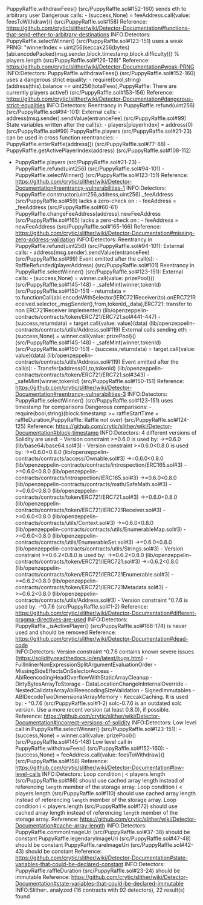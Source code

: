 PuppyRaffle.withdrawFees() (src/PuppyRaffle.sol#152-160) sends eth to arbitrary user
Dangerous calls: - (success,None) = feeAddress.call{value: feesToWithdraw}() (src/PuppyRaffle.sol#158)
Reference: https://github.com/crytic/slither/wiki/Detector-Documentation#functions-that-send-ether-to-arbitrary-destinations
INFO:Detectors:
PuppyRaffle.selectWinner() (src/PuppyRaffle.sol#123-151) uses a weak PRNG: "winnerIndex = uint256(keccak256(bytes)(abi.encodePacked(msg.sender,block.timestamp,block.difficulty))) % players.length (src/PuppyRaffle.sol#126-128)"
Reference: https://github.com/crytic/slither/wiki/Detector-Documentation#weak-PRNG
INFO:Detectors:
PuppyRaffle.withdrawFees() (src/PuppyRaffle.sol#152-160) uses a dangerous strict equality: - require(bool,string)(address(this).balance == uint256(totalFees),PuppyRaffle: There are currently players active!) (src/PuppyRaffle.sol#153-156)
Reference: https://github.com/crytic/slither/wiki/Detector-Documentation#dangerous-strict-equalities
INFO:Detectors:
Reentrancy in PuppyRaffle.refund(uint256) (src/PuppyRaffle.sol#94-101):
External calls: - address(msg.sender).sendValue(entranceFee) (src/PuppyRaffle.sol#99)
State variables written after the call(s): - players[playerIndex] = address(0) (src/PuppyRaffle.sol#99)
PuppyRaffle.players (src/PuppyRaffle.sol#21-23) can be used in cross function reentrancies: - PuppyRaffle.enterRaffle(address[]) (src/PuppyRaffle.sol#77-88) - PuppyRaffle.getActivePlayerIndex(address) (src/PuppyRaffle.sol#108-112)  
 - PuppyRaffle.players (src/PuppyRaffle.sol#21-23) - PuppyRaffle.refund(uint256) (src/PuppyRaffle.sol#94-101) - PuppyRaffle.selectWinner() (src/PuppyRaffle.sol#123-151)
Reference: https://github.com/crytic/slither/wiki/Detector-Documentation#reentrancy-vulnerabilities-1
INFO:Detectors:
PuppyRaffle.constructor(uint256,address,uint256).\_feeAddress (src/PuppyRaffle.sol#59) lacks a zero-check on : - feeAddress = \_feeAddress (src/PuppyRaffle.sol#60-61)
PuppyRaffle.changeFeeAddress(address).newFeeAddress (src/PuppyRaffle.sol#165) lacks a zero-check on : - feeAddress = newFeeAddress (src/PuppyRaffle.sol#165-166)
Reference: https://github.com/crytic/slither/wiki/Detector-Documentation#missing-zero-address-validation
INFO:Detectors:
Reentrancy in PuppyRaffle.refund(uint256) (src/PuppyRaffle.sol#94-101):
External calls: - address(msg.sender).sendValue(entranceFee) (src/PuppyRaffle.sol#99)
Event emitted after the call(s): - RaffleRefunded(playerAddress) (src/PuppyRaffle.sol#101)
Reentrancy in PuppyRaffle.selectWinner() (src/PuppyRaffle.sol#123-151):
External calls: - (success,None) = winner.call{value: prizePool}() (src/PuppyRaffle.sol#145-148) - \_safeMint(winner,tokenId) (src/PuppyRaffle.sol#150-151) - returndata = to.functionCall(abi.encodeWithSelector(IERC721Receiver(to).onERC721Received.selector,\_msgSender(),from,tokenId,\_data),ERC721: transfer to non ERC721Receiver implementer) (lib/openzeppelin-contracts/contracts/token/ERC721/ERC721.sol#441-447) - (success,returndata) = target.call{value: value}(data) (lib/openzeppelin-contracts/contracts/utils/Address.sol#119)
External calls sending eth: - (success,None) = winner.call{value: prizePool}() (src/PuppyRaffle.sol#145-148) - \_safeMint(winner,tokenId) (src/PuppyRaffle.sol#150-151) - (success,returndata) = target.call{value: value}(data) (lib/openzeppelin-contracts/contracts/utils/Address.sol#119)
Event emitted after the call(s): - Transfer(address(0),to,tokenId) (lib/openzeppelin-contracts/contracts/token/ERC721/ERC721.sol#343) - \_safeMint(winner,tokenId) (src/PuppyRaffle.sol#150-151)
Reference: https://github.com/crytic/slither/wiki/Detector-Documentation#reentrancy-vulnerabilities-3
INFO:Detectors:
PuppyRaffle.selectWinner() (src/PuppyRaffle.sol#123-151) uses timestamp for comparisons
Dangerous comparisons: - require(bool,string)(block.timestamp >= raffleStartTime + raffleDuration,PuppyRaffle: Raffle not over) (src/PuppyRaffle.sol#124-125)
Reference: https://github.com/crytic/slither/wiki/Detector-Documentation#block-timestamp
INFO:Detectors:
4 different versions of Solidity are used: - Version constraint >=0.6.0 is used by:
->=0.6.0 (lib/base64/base64.sol#3) - Version constraint >=0.6.0<0.8.0 is used by:
->=0.6.0<0.8.0 (lib/openzeppelin-contracts/contracts/access/Ownable.sol#3)
->=0.6.0<0.8.0 (lib/openzeppelin-contracts/contracts/introspection/ERC165.sol#3)
->=0.6.0<0.8.0 (lib/openzeppelin-contracts/contracts/introspection/IERC165.sol#3)
->=0.6.0<0.8.0 (lib/openzeppelin-contracts/contracts/math/SafeMath.sol#3)
->=0.6.0<0.8.0 (lib/openzeppelin-contracts/contracts/token/ERC721/ERC721.sol#3)
->=0.6.0<0.8.0 (lib/openzeppelin-contracts/contracts/token/ERC721/IERC721Receiver.sol#3)
->=0.6.0<0.8.0 (lib/openzeppelin-contracts/contracts/utils/Context.sol#3)
->=0.6.0<0.8.0 (lib/openzeppelin-contracts/contracts/utils/EnumerableMap.sol#3)
->=0.6.0<0.8.0 (lib/openzeppelin-contracts/contracts/utils/EnumerableSet.sol#3)
->=0.6.0<0.8.0 (lib/openzeppelin-contracts/contracts/utils/Strings.sol#3) - Version constraint >=0.6.2<0.8.0 is used by:
->=0.6.2<0.8.0 (lib/openzeppelin-contracts/contracts/token/ERC721/IERC721.sol#3)
->=0.6.2<0.8.0 (lib/openzeppelin-contracts/contracts/token/ERC721/IERC721Enumerable.sol#3)
->=0.6.2<0.8.0 (lib/openzeppelin-contracts/contracts/token/ERC721/IERC721Metadata.sol#3)
->=0.6.2<0.8.0 (lib/openzeppelin-contracts/contracts/utils/Address.sol#3) - Version constraint ^0.7.6 is used by:
-^0.7.6 (src/PuppyRaffle.sol#1-2)
Reference: https://github.com/crytic/slither/wiki/Detector-Documentation#different-pragma-directives-are-used
INFO:Detectors:
PuppyRaffle.\_isActivePlayer() (src/PuppyRaffle.sol#168-174) is never used and should be removed
Reference: https://github.com/crytic/slither/wiki/Detector-Documentation#dead-code  
INFO:Detectors:
Version constraint ^0.7.6 contains known severe issues (https://solidity.readthedocs.io/en/latest/bugs.html) - FullInlinerNonExpressionSplitArgumentEvaluationOrder - MissingSideEffectsOnSelectorAccess - AbiReencodingHeadOverflowWithStaticArrayCleanup - DirtyBytesArrayToStorage - DataLocationChangeInInternalOverride - NestedCalldataArrayAbiReencodingSizeValidation - SignedImmutables - ABIDecodeTwoDimensionalArrayMemory - KeccakCaching.
It is used by: - ^0.7.6 (src/PuppyRaffle.sol#1-2)
solc-0.7.6 is an outdated solc version. Use a more recent version (at least 0.8.0), if possible.
Reference: https://github.com/crytic/slither/wiki/Detector-Documentation#incorrect-versions-of-solidity
INFO:Detectors:
Low level call in PuppyRaffle.selectWinner() (src/PuppyRaffle.sol#123-151): - (success,None) = winner.call{value: prizePool}() (src/PuppyRaffle.sol#145-148)
Low level call in PuppyRaffle.withdrawFees() (src/PuppyRaffle.sol#152-160): - (success,None) = feeAddress.call{value: feesToWithdraw}() (src/PuppyRaffle.sol#158)
Reference: https://github.com/crytic/slither/wiki/Detector-Documentation#low-level-calls
INFO:Detectors:
Loop condition j < players.length (src/PuppyRaffle.sol#86) should use cached array length instead of referencing `length` member of the storage array.
Loop condition i < players.length (src/PuppyRaffle.sol#110) should use cached array length instead of referencing `length` member of the storage array.
Loop condition i < players.length (src/PuppyRaffle.sol#172) should use cached array length instead of referencing `length` member of the storage array.
Reference: https://github.com/crytic/slither/wiki/Detector-Documentation#cache-array-length
INFO:Detectors:
PuppyRaffle.commonImageUri (src/PuppyRaffle.sol#37-38) should be constant
PuppyRaffle.legendaryImageUri (src/PuppyRaffle.sol#47-48) should be constant
PuppyRaffle.rareImageUri (src/PuppyRaffle.sol#42-43) should be constant
Reference: https://github.com/crytic/slither/wiki/Detector-Documentation#state-variables-that-could-be-declared-constant
INFO:Detectors:
PuppyRaffle.raffleDuration (src/PuppyRaffle.sol#23-24) should be immutable
Reference: https://github.com/crytic/slither/wiki/Detector-Documentation#state-variables-that-could-be-declared-immutable
INFO:Slither:. analyzed (16 contracts with 92 detectors), 22 result(s) found
